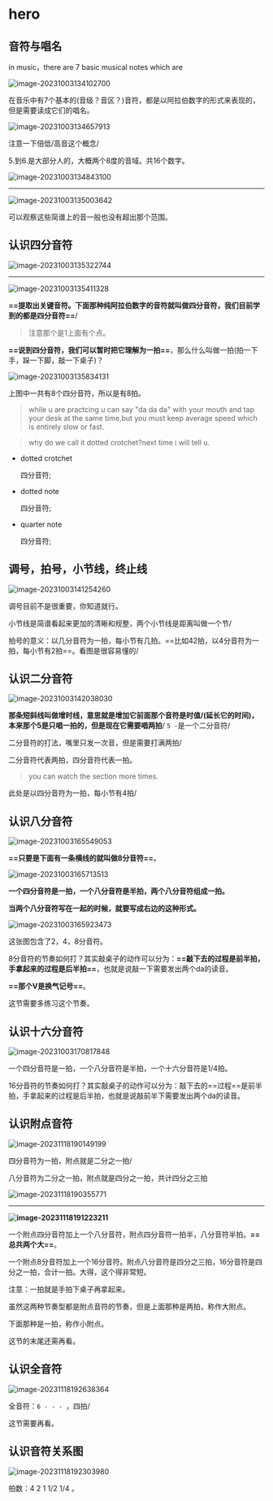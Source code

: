# hero

## 音符与唱名

in music，there are 7 basic musical notes which are 

![image-20231003134102700](assets/image-20231003134102700.png)

在音乐中有7个基本的(音级？音区？)音符，都是以阿拉伯数字的形式来表现的，但是需要读成它们的唱名。

 ![image-20231003134657913](assets/image-20231003134657913.png)

注意一下倍低/高音这个概念/ 

5.到6.是大部分人的，大概两个8度的音域。共16个数字。

![image-20231003134843100](assets/image-20231003134843100.png)

***

![image-20231003135003642](assets/image-20231003135003642.png)

可以观察这些简谱上的音一般也没有超出那个范围。

## 认识四分音符

![image-20231003135322744](assets/image-20231003135322744.png)

***

![image-20231003135411328](assets/image-20231003135411328.png)

**==提取出关键音符。下面那种纯阿拉伯数字的音符就叫做四分音符，我们目前学到的都是四分音符==**/

> 注意那个是1上面有个点。

**==说到四分音符，我们可以暂时把它理解为一拍==**，那么什么叫做一拍(拍一下手，跺一下脚，敲一下桌子)？

![image-20231003135834131](assets/image-20231003135834131.png)

上图中一共有8个四分音符，所以是有8拍。

> while u are practcing u can say "da da da" with your mouth and tap your desk at the same time,but you must keep average speed which is entirely slow or fast.

>why do we call it dotted crotchet?next time i will tell u.

- dotted crotchet

  四分音符; 

- dotted note

  四分音符; 

* quarter note 

  四分音符;

## 调号，拍号，小节线，终止线

![image-20231003141254260](assets/image-20231003141254260.png)

调号目前不是很重要，你知道就行。

小节线是简谱看起来更加的清晰和规整，两个小节线是距离叫做一个节/

拍号的意义：以几分音符为一拍，每小节有几拍。==比如42拍，以4分音符为一拍，每小节有2拍==。看图是很容易懂的/

## 认识二分音符

![image-20231003142038030](assets/image-20231003142038030.png)

**那条短斜线叫做增时线，意思就是增加它前面那个音符是时值/(延长它的时间)，本来那个5是只唱一拍的，但是现在它需要唱两拍**/  `5 -`是一个二分音符/

二分音符的打法，嘴里只发一次音，但是需要打满两拍/

二分音符代表两拍，四分音符代表一拍。

> you can watch the section more times.

此处是以四分音符为一拍，每小节有4拍/

## 认识八分音符

![image-20231003165549053](assets/image-20231003165549053.png)

**==只要是下面有一条横线的就叫做8分音符==**。

![image-20231003165713513](assets/image-20231003165713513.png)

**一个四分音符是一拍，一个八分音符是半拍，两个八分音符组成一拍。**

**当两个八分音符写在一起的时候，就要写成右边的这种形式。**

![image-20231003165923473](assets/image-20231003165923473.png)

这张图包含了2，4，8分音符。

8分音符的节奏如何打？其实敲桌子的动作可以分为：**==敲下去的过程是前半拍，手拿起来的过程是后半拍==**，也就是说敲一下需要发出两个da的读音。

**==那个V是换气记号==**。

这节需要多练习这个节奏。

## 认识十六分音符

![image-20231003170817848](assets/image-20231003170817848.png)

一个四分音符是一拍，一个八分音符是半拍，一个十六分音符是1/4拍。

16分音符的节奏如何打？其实敲桌子的动作可以分为：敲下去的==过程==是前半拍，手拿起来的过程是后半拍，也就是说敲前半下需要发出两个da的读音。

## 认识附点音符

![image-20231118190149199](assets/image-20231118190149199.png)

四分音符为一拍，附点就是二分之一拍/

八分音符为二分之一拍，附点就是四分之一拍，共计四分之三拍

![image-20231118190355771](assets/image-20231118190355771.png)

***

**![image-20231118191223211](assets/image-20231118191223211.png)**

一个附点四分音符加上一个八分音符，附点四分音符一拍半，八分音符半拍。**==总共两个大==**。

一个附点8分音符加上一个16分音符。附点八分音符是四分之三拍，16分音符是四分之一拍，合计一拍。大得，这个得非常短。

注意：一拍就是手拍下桌子再拿起来。

虽然这两种节奏型都是附点音符的节奏，但是上面那种是两拍，称作大附点。

下面那种是一拍，称作小附点。

这节的末尾还需再看。

## 认识全音符

![image-20231118192638364](assets/image-20231118192638364.png)

全音符：`6 - - - `，四拍/

这节需要再看。

## 认识音符关系图

![image-20231118192303980](assets/image-20231118192303980.png)

拍数：4 2 1 1/2 1/4 。